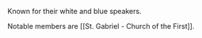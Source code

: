 Known for their white and blue speakers.

Notable members are [[St. Gabriel - Church of the First]].

